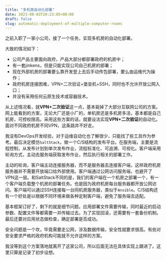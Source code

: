 ```yaml
---
title: "多机房自动化部署"
date: 2023-08-03T20:23:05+08:00
draft: false
slug: automatic-deployment-of-multiple-computer-rooms
---
```


之前入职了一家小公司，接了一个任务，实现多机房的自动化部署。

大致的情况如下：
* 公司产品主要面向政府，产品大部分都部署政府的机房中；
* 有一套jinkens，但是只能实现公司自己机房的部署；
* 现在外部机房的部署要么靠开发登上去后手动传包部署，要么由运维代为操作；
* 政府机房连接困难，VPN+二次验证+堡垒机+SSH，同时也不允许开放公网入口；
* 并没有采用任何云原生技术或容器技术。

从上述情况看，就**VPN+二次验证**这一点，基本毙掉了大部分互联网公司的方案。网上能看到的方案，无论大厂还是小厂的，单机房还是多机房多活，基本都是自己机房，可控权限高。采用这些方案的话，就要设法实现**VPN+二次验证**的自动化。面对不同政府机房不同VPN，这条路并不好走。

我没有DevOps开发经验，对于运维自动化也了解很少，只能找了些工具作为参考。最后决定模仿`SaltStack`，做一个C/S结构的发布平台。在服务端，主要是流程控制，从发布计划到单次发布作业，流程标准化、可追溯、可视化。客户端采用轮询方式，主动去服务端获取发布作业，然后执行相关的部署工作。

主动的轮询，客户端主动连接服务器，而不是服务器去连接客户端，这样政府机房服务器并不需要开放端口给外部使用。客户端通过公网访问服务端，也避开了VPN这一层。和SaltStack不同的是，我们的客户端在一个机房之部署一个，有一个客户端负载整个机房的部署任务。也是因为政府机房每台服务器都开放公网访问。客户端可以通过SSH连接每一台同机房服务器，类似于`Ansible`。C/S结构还有一个好处是以根据不同环境来做各种定制客户端，避免了服务端去适配。

基本框架订好了，剩下的就是细节问题。应用部署文件需要传输，同时最近的启动参数、配置文件等都需要一并传输过去。为了实现回滚，还需要有一套备份机制。最后还要对应用状态做检查，确定部署是否成功。

安全问题是一个坎，毕竟需要走公网，涉及数据传输，安全性就要求很高。有些对安全要求严格的政府机构可能就不允许这样的方案。

我没等到这个方案落地就离开了这家公司，所以后面无法在具体实现上跟进了。这里只算是记录了初步设想。